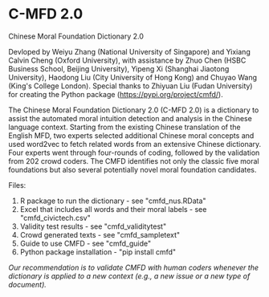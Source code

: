 # C-MFD 2.0
Chinese Moral Foundation Dictionary 2.0 

Devloped by Weiyu Zhang (National University of Singapore) and Yixiang Calvin Cheng (Oxford University), with assistance by Zhuo Chen (HSBC Business School, Beijing University), Yipeng Xi (Shanghai Jiaotong University), Haodong Liu (City University of Hong Kong) and Chuyao Wang (King's College London). Special thanks to Zhiyuan Liu (Fudan University) for creating the Python package (https://pypi.org/project/cmfd/). 

The Chinese Moral Foundation Dictionary 2.0 (C-MFD 2.0) is a dictionary to assist the automated moral intuition detection and analysis in the Chinese language context. Starting from the existing Chinese translation of the English MFD, two experts selected additional Chinese moral concepts and used word2vec to fetch related words from an extensive Chinese dictionary. Four experts went through four-rounds of coding, followed by the validation from 202 crowd coders. The CMFD identifies not only the classic five moral foundations but also several potentially novel moral foundation candidates.

Files:
1. R package to run the dictionary - see "cmfd_nus.RData"
2. Excel that includes all words and their moral labels - see "cmfd_civictech.csv"
3. Validity test results - see "cmfd_validitytest"
4. Crowd generated texts - see "cmfd_sampletext"
5. Guide to use CMFD - see "cmfd_guide"
6. Python package installation - "pip install cmfd"

*Our recommendation is to validate CMFD with human coders whenever the dictionary is applied to a new context (e.g., a new issue or a new type of document).* 
